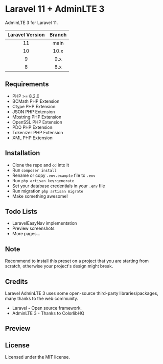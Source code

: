 # Laravel 11 + AdminLTE 3

AdminLTE 3 for Laravel 11.

| Laravel Version | Branch |
| :-------------: | :----: |
|       11        |  main  |
|       10        |  10.x  |
|        9        |  9.x   |
|        8        |  8.x   |

## Requirements

-   PHP >= 8.2.0
-   BCMath PHP Extension
-   Ctype PHP Extension
-   JSON PHP Extension
-   Mbstring PHP Extension
-   OpenSSL PHP Extension
-   PDO PHP Extension
-   Tokenizer PHP Extension
-   XML PHP Extension

## Installation

-   Clone the repo and `cd` into it
-   Run `composer install`
-   Rename or copy `.env.example` file to `.env`
-   Run `php artisan key:generate`
-   Set your database credentials in your `.env` file
-   Run migration `php artisan migrate`
-   Make something awesome!

## Todo Lists

-   LaravelEasyNav implementation
-   Preview screenshots
-   More pages...

## Note

Recommend to install this preset on a project that you are starting from scratch, otherwise your project's design might break.

## Credits

Laravel AdminLTE 3 uses some open-source third-party libraries/packages, many thanks to the web community.

-   Laravel - Open source framework.
-   AdminLTE 3 - Thanks to ColorlibHQ

## Preview

## License

Licensed under the MIT license.
